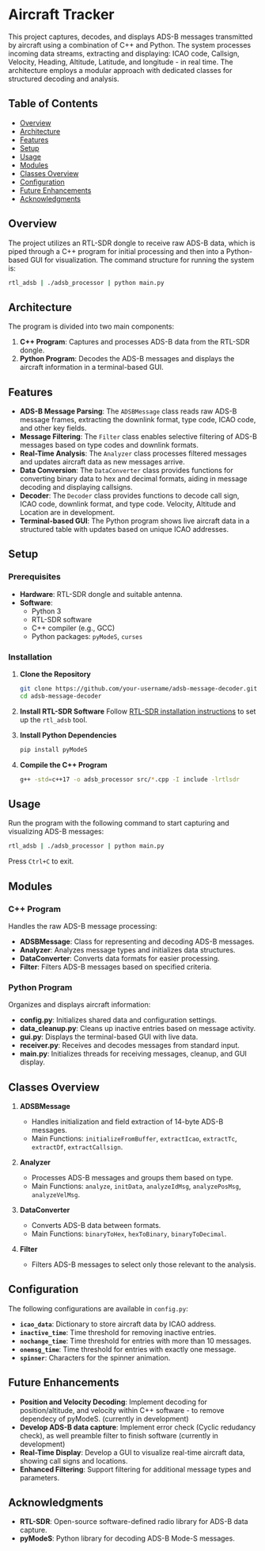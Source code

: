 # Aircraft Tracker

This project captures, decodes, and displays ADS-B messages transmitted by aircraft using a combination of C++ and Python. The system processes incoming data streams, extracting and displaying: ICAO code, Callsign, Velocity, Heading, Altitude, Latitude, and longitude - in real time. The architecture employs a modular approach with dedicated classes for structured decoding and analysis.

## Table of Contents
- [Overview](#overview)
- [Architecture](#architecture)
- [Features](#features)
- [Setup](#setup)
- [Usage](#usage)
- [Modules](#modules)
- [Classes Overview](#classes-overview)
- [Configuration](#configuration)
- [Future Enhancements](#future-enhancements)
- [Acknowledgments](#acknowledgments)

## Overview
The project utilizes an RTL-SDR dongle to receive raw ADS-B data, which is piped through a C++ program for initial processing and then into a Python-based GUI for visualization. The command structure for running the system is:

```bash
rtl_adsb | ./adsb_processor | python main.py
```

## Architecture
The program is divided into two main components:

1. **C++ Program**: Captures and processes ADS-B data from the RTL-SDR dongle.
2. **Python Program**: Decodes the ADS-B messages and displays the aircraft information in a terminal-based GUI.

## Features
- **ADS-B Message Parsing**: The `ADSBMessage` class reads raw ADS-B message frames, extracting the downlink format, type code, ICAO code, and other key fields.
- **Message Filtering**: The `Filter` class enables selective filtering of ADS-B messages based on type codes and downlink formats.
- **Real-Time Analysis**: The `Analyzer` class processes filtered messages and updates aircraft data as new messages arrive.
- **Data Conversion**: The `DataConverter` class provides functions for converting binary data to hex and decimal formats, aiding in message decoding and displaying callsigns.
- **Decoder**: The `Decoder` class provides functions to decode call sign, ICAO code, downlink format, and type code. Velocity, Altitude and Location are in development.
- **Terminal-based GUI**: The Python program shows live aircraft data in a structured table with updates based on unique ICAO addresses.

## Setup
### Prerequisites
- **Hardware**: RTL-SDR dongle and suitable antenna.
- **Software**: 
  - Python 3
  - RTL-SDR software
  - C++ compiler (e.g., GCC)
  - Python packages: `pyModeS`, `curses`
  
### Installation

1. **Clone the Repository**
   ```bash
   git clone https://github.com/your-username/adsb-message-decoder.git
   cd adsb-message-decoder
   ```

2. **Install RTL-SDR Software**
   Follow [RTL-SDR installation instructions](https://osmocom.org/projects/rtl-sdr/wiki/Rtl-sdr) to set up the `rtl_adsb` tool.

3. **Install Python Dependencies**
   ```bash
   pip install pyModeS
   ```

4. **Compile the C++ Program**
   ```bash
   g++ -std=c++17 -o adsb_processor src/*.cpp -I include -lrtlsdr
   ```

## Usage
Run the program with the following command to start capturing and visualizing ADS-B messages:
```bash
rtl_adsb | ./adsb_processor | python main.py
```

Press `Ctrl+C` to exit.

## Modules
### C++ Program
Handles the raw ADS-B message processing:
- **ADSBMessage**: Class for representing and decoding ADS-B messages.
- **Analyzer**: Analyzes message types and initializes data structures.
- **DataConverter**: Converts data formats for easier processing.
- **Filter**: Filters ADS-B messages based on specified criteria.

### Python Program
Organizes and displays aircraft information:
- **config.py**: Initializes shared data and configuration settings.
- **data_cleanup.py**: Cleans up inactive entries based on message activity.
- **gui.py**: Displays the terminal-based GUI with live data.
- **receiver.py**: Receives and decodes messages from standard input.
- **main.py**: Initializes threads for receiving messages, cleanup, and GUI display.

## Classes Overview
1. **ADSBMessage**
   - Handles initialization and field extraction of 14-byte ADS-B messages.
   - Main Functions: `initializeFromBuffer`, `extractIcao`, `extractTc`, `extractDf`, `extractCallsign`.

2. **Analyzer**
   - Processes ADS-B messages and groups them based on type.
   - Main Functions: `analyze`, `initData`, `analyzeIdMsg`, `analyzePosMsg`, `analyzeVelMsg`.

3. **DataConverter**
   - Converts ADS-B data between formats.
   - Main Functions: `binaryToHex`, `hexToBinary`, `binaryToDecimal`.

4. **Filter**
   - Filters ADS-B messages to select only those relevant to the analysis.

## Configuration
The following configurations are available in `config.py`:
- **`icao_data`**: Dictionary to store aircraft data by ICAO address.
- **`inactive_time`**: Time threshold for removing inactive entries.
- **`nochange_time`**: Time threshold for entries with more than 10 messages.
- **`onemsg_time`**: Time threshold for entries with exactly one message.
- **`spinner`**: Characters for the spinner animation.

## Future Enhancements
- **Position and Velocity Decoding**: Implement decoding for position/altitude, and velocity within C++ software - to remove dependecy of pyModeS. (currently in development)
- **Develop ADS-B data capture**: Implement error check (Cyclic redudancy check), as well preamble filter to finish software (currently in development)
- **Real-Time Display**: Develop a GUI to visualize real-time aircraft data, showing call signs and locations.
- **Enhanced Filtering**: Support filtering for additional message types and parameters.

## Acknowledgments
- **RTL-SDR**: Open-source software-defined radio library for ADS-B data capture.
- **pyModeS**: Python library for decoding ADS-B Mode-S messages.
